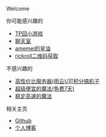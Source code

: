 Welcome

你可能感兴趣的
*   [TP回小游戏](https://xingye.me/game/new/index.php)
*   [聊天室](https://chat.pighog.repl.co/room/@xingye)
*   [amemei的皇油](https://amemei-game.github.io/)
*   [rickroll二维码获取](https://arcxingye.github.io/rr/qrcode2)

不感兴趣的
*   [高性价比服务器(雨云)/可积分搞机子](https://www.rainyun.com/优惠码_)
*   [超级便宜的魔法(免费7天)](https://console.simplesocks.pro/#/register?code=u4Sn9j5Y)
*   [稳定高速的魔法](https://sttlink.com/auth/register?code=KbzI)

相关主页
*   [Github](https://github.com/arcxingye)
*   [个人博客](https://xingye.me/)

<script async src="https://www.googletagmanager.com/gtag/js?id=UA-190316399-3"></script>
<script>
  window.dataLayer = window.dataLayer || [];
  function gtag(){dataLayer.push(arguments);}
  gtag('js', new Date());
  gtag('config', 'UA-190316399-3');
</script>
